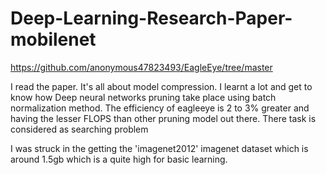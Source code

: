# Deep-Learning-Research-Paper-mobilenet

https://github.com/anonymous47823493/EagleEye/tree/master

I read the paper. It's all about model compression. I learnt a lot and get to know how Deep neural networks pruning take place using batch normalization method.
The efficiency of eagleeye is 2 to 3% greater and having the lesser FLOPS than other pruning model out there.
There task is considered as searching problem 



I was struck in the getting the 'imagenet2012' imagenet dataset which is around 1.5gb which is a quite high for basic learning. 
